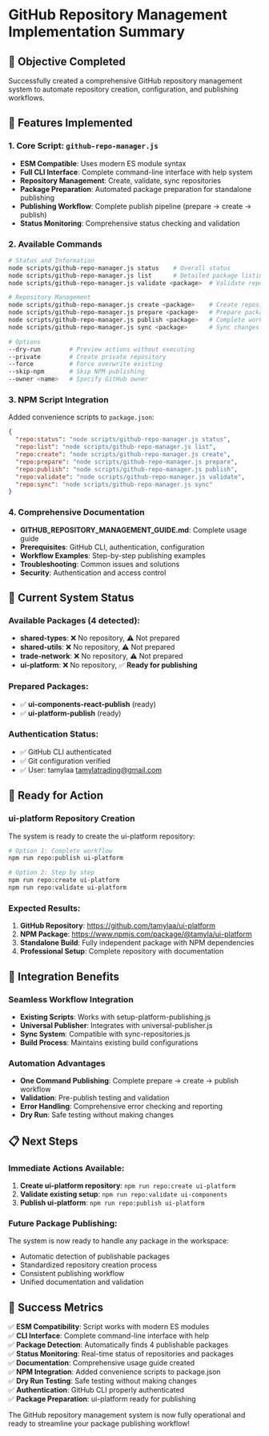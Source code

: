 # GitHub Repository Management Implementation Summary

## 🎯 Objective Completed
Successfully created a comprehensive GitHub repository management system to automate repository creation, configuration, and publishing workflows.

## 🚀 Features Implemented

### 1. Core Script: `github-repo-manager.js`
- **ESM Compatible**: Uses modern ES module syntax
- **Full CLI Interface**: Complete command-line interface with help system
- **Repository Management**: Create, validate, sync repositories
- **Package Preparation**: Automated package preparation for standalone publishing
- **Publishing Workflow**: Complete publish pipeline (prepare → create → publish)
- **Status Monitoring**: Comprehensive status checking and validation

### 2. Available Commands
```bash
# Status and Information
node scripts/github-repo-manager.js status    # Overall status
node scripts/github-repo-manager.js list      # Detailed package listing
node scripts/github-repo-manager.js validate <package>  # Validate repository

# Repository Management
node scripts/github-repo-manager.js create <package>    # Create repository
node scripts/github-repo-manager.js prepare <package>   # Prepare package
node scripts/github-repo-manager.js publish <package>   # Complete workflow
node scripts/github-repo-manager.js sync <package>      # Sync changes

# Options
--dry-run        # Preview actions without executing
--private        # Create private repository
--force          # Force overwrite existing
--skip-npm       # Skip NPM publishing
--owner <name>   # Specify GitHub owner
```

### 3. NPM Script Integration
Added convenience scripts to `package.json`:
```json
{
  "repo:status": "node scripts/github-repo-manager.js status",
  "repo:list": "node scripts/github-repo-manager.js list",
  "repo:create": "node scripts/github-repo-manager.js create",
  "repo:prepare": "node scripts/github-repo-manager.js prepare",
  "repo:publish": "node scripts/github-repo-manager.js publish",
  "repo:validate": "node scripts/github-repo-manager.js validate",
  "repo:sync": "node scripts/github-repo-manager.js sync"
}
```

### 4. Comprehensive Documentation
- **GITHUB_REPOSITORY_MANAGEMENT_GUIDE.md**: Complete usage guide
- **Prerequisites**: GitHub CLI, authentication, configuration
- **Workflow Examples**: Step-by-step publishing examples
- **Troubleshooting**: Common issues and solutions
- **Security**: Authentication and access control

## 🔧 Current System Status

### Available Packages (4 detected):
- **shared-types**: ❌ No repository, ⚠️ Not prepared
- **shared-utils**: ❌ No repository, ⚠️ Not prepared  
- **trade-network**: ❌ No repository, ⚠️ Not prepared
- **ui-platform**: ❌ No repository, ✅ **Ready for publishing**

### Prepared Packages:
- ✅ **ui-components-react-publish** (ready)
- ✅ **ui-platform-publish** (ready)

### Authentication Status:
- ✅ GitHub CLI authenticated
- ✅ Git configuration verified
- ✅ User: tamylaa <tamylatrading@gmail.com>

## 🎯 Ready for Action

### ui-platform Repository Creation
The system is ready to create the ui-platform repository:

```bash
# Option 1: Complete workflow
npm run repo:publish ui-platform

# Option 2: Step by step
npm run repo:create ui-platform
npm run repo:validate ui-platform
```

### Expected Results:
1. **GitHub Repository**: https://github.com/tamylaa/ui-platform
2. **NPM Package**: https://www.npmjs.com/package/@tamyla/ui-platform
3. **Standalone Build**: Fully independent package with NPM dependencies
4. **Professional Setup**: Complete repository with documentation

## 🔄 Integration Benefits

### Seamless Workflow Integration
- **Existing Scripts**: Works with setup-platform-publishing.js
- **Universal Publisher**: Integrates with universal-publisher.js  
- **Sync System**: Compatible with sync-repositories.js
- **Build Process**: Maintains existing build configurations

### Automation Advantages
- **One Command Publishing**: Complete prepare → create → publish workflow
- **Validation**: Pre-publish testing and validation
- **Error Handling**: Comprehensive error checking and reporting
- **Dry Run**: Safe testing without making changes

## 📋 Next Steps

### Immediate Actions Available:
1. **Create ui-platform repository**: `npm run repo:create ui-platform`
2. **Validate existing setup**: `npm run repo:validate ui-components`
3. **Publish ui-platform**: `npm run repo:publish ui-platform`

### Future Package Publishing:
The system is now ready to handle any package in the workspace:
- Automatic detection of publishable packages
- Standardized repository creation process
- Consistent publishing workflow
- Unified documentation and validation

## 🎉 Success Metrics

✅ **ESM Compatibility**: Script works with modern ES modules  
✅ **CLI Interface**: Complete command-line interface with help  
✅ **Package Detection**: Automatically finds 4 publishable packages  
✅ **Status Monitoring**: Real-time status of repositories and packages  
✅ **Documentation**: Comprehensive usage guide created  
✅ **NPM Integration**: Added convenience scripts to package.json  
✅ **Dry Run Testing**: Safe testing without making changes  
✅ **Authentication**: GitHub CLI properly authenticated  
✅ **Package Preparation**: ui-platform ready for publishing  

The GitHub repository management system is now fully operational and ready to streamline your package publishing workflow!
